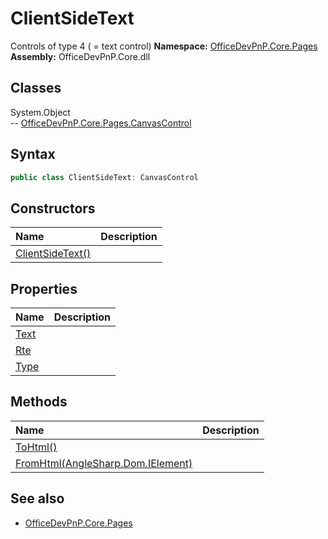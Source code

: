 # ClientSideText
Controls of type 4 ( = text control)
**Namespace:** [OfficeDevPnP.Core.Pages](OfficeDevPnP.Core.Pages.md)  
**Assembly:** OfficeDevPnP.Core.dll  
## Classes
System.Object  
-- [OfficeDevPnP.Core.Pages.CanvasControl](OfficeDevPnP.Core.Pages.CanvasControl.md)
## Syntax
```C#
public class ClientSideText: CanvasControl
```
## Constructors
|**Name**|**Description**|
|:-----|:-----|
| [ClientSideText()](ClientSideTextconstructor1details.md) | 
## Properties
|**Name**|**Description**|
|:-----|:-----|
| [Text](ClientSideText.Text.md) | 
| [Rte](ClientSideText.Rte.md) | 
| [Type](ClientSideText.Type.md) | 
## Methods
|**Name**|**Description**|
|:-----|:-----|
| [ToHtml()](ClientSideTextToHtml.md) | 
| [FromHtml(AngleSharp.Dom.IElement)](ClientSideTextFromHtmlAngleSharp.Dom.IElement.md) | 
## See also
- [OfficeDevPnP.Core.Pages](OfficeDevPnP.Core.Pages.md)
